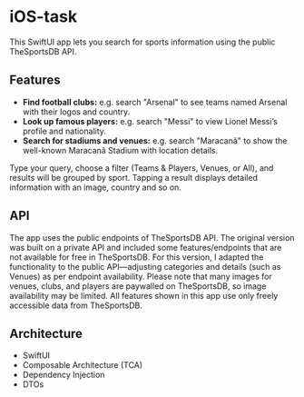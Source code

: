 # iOS-task

This SwiftUI app lets you search for sports information using the public TheSportsDB API.

## Features

- **Find football clubs:** e.g. search "Arsenal" to see teams named Arsenal with their logos and country.
- **Look up famous players:** e.g. search "Messi" to view Lionel Messi’s profile and nationality.
- **Search for stadiums and venues:** e.g. search "Maracanã" to show the well-known Maracanã Stadium with location details.

Type your query, choose a filter (Teams & Players, Venues, or All), and results will be grouped by sport. Tapping a result displays detailed information with an image, country and so on.

## API

The app uses the public endpoints of TheSportsDB API. The original version was built on a private API and included some features/endpoints that are not available for free in TheSportsDB. For this version, I adapted the functionality to the public API—adjusting categories and details (such as Venues) as per endpoint availability. Please note that many images for venues, clubs, and players are paywalled on TheSportsDB, so image availability may be limited. All features shown in this app use only freely accessible data from TheSportsDB.

## Architecture

- SwiftUI
- Composable Architecture (TCA)
- Dependency Injection
- DTOs
